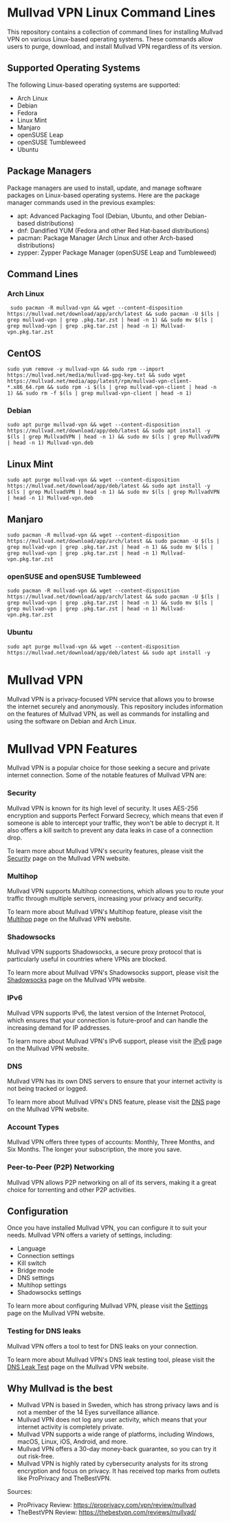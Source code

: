# Mullvad VPN Linux Command Lines

This repository contains a collection of command lines for installing Mullvad VPN on various Linux-based operating systems. 
These commands allow users to purge, download, and install Mullvad VPN regardless of its version.

## Supported Operating Systems

The following Linux-based operating systems are supported:

- Arch Linux
- Debian
- Fedora
- Linux Mint
- Manjaro
- openSUSE Leap
- openSUSE Tumbleweed
- Ubuntu

## Package Managers

Package managers are used to install, update, and manage software packages on Linux-based operating systems. Here are the package manager commands used in the previous examples:

- apt: Advanced Packaging Tool (Debian, Ubuntu, and other Debian-based distributions)
- dnf: Dandified YUM (Fedora and other Red Hat-based distributions)
- pacman: Package Manager (Arch Linux and other Arch-based distributions)
- zypper: Zypper Package Manager (openSUSE Leap and Tumbleweed)

## Command Lines

### Arch Linux

     sudo pacman -R mullvad-vpn && wget --content-disposition https://mullvad.net/download/app/arch/latest && sudo pacman -U $(ls | grep mullvad-vpn | grep .pkg.tar.zst | head -n 1) && sudo mv $(ls | grep mullvad-vpn | grep .pkg.tar.zst | head -n 1) Mullvad-vpn.pkg.tar.zst

## CentOS

    sudo yum remove -y mullvad-vpn && sudo rpm --import https://mullvad.net/media/mullvad-gpg-key.txt && sudo wget https://mullvad.net/media/app/latest/rpm/mullvad-vpn-client-*.x86_64.rpm && sudo rpm -i $(ls | grep mullvad-vpn-client | head -n 1) && sudo rm -f $(ls | grep mullvad-vpn-client | head -n 1)

### Debian

    sudo apt purge mullvad-vpn && wget --content-disposition https://mullvad.net/download/app/deb/latest && sudo apt install -y $(ls | grep MullvadVPN | head -n 1) && sudo mv $(ls | grep MullvadVPN | head -n 1) Mullvad-vpn.deb

## Linux Mint

    sudo apt purge mullvad-vpn && wget --content-disposition https://mullvad.net/download/app/deb/latest && sudo apt install -y $(ls | grep MullvadVPN | head -n 1) && sudo mv $(ls | grep MullvadVPN | head -n 1) Mullvad-vpn.deb

## Manjaro

    sudo pacman -R mullvad-vpn && wget --content-disposition https://mullvad.net/download/app/arch/latest && sudo pacman -U $(ls | grep mullvad-vpn | grep .pkg.tar.zst | head -n 1) && sudo mv $(ls | grep mullvad-vpn | grep .pkg.tar.zst | head -n 1) Mullvad-vpn.pkg.tar.zst 

### openSUSE and openSUSE Tumbleweed

    sudo pacman -R mullvad-vpn && wget --content-disposition https://mullvad.net/download/app/arch/latest && sudo pacman -U $(ls | grep mullvad-vpn | grep .pkg.tar.zst | head -n 1) && sudo mv $(ls | grep mullvad-vpn | grep .pkg.tar.zst | head -n 1) Mullvad-vpn.pkg.tar.zst 

### Ubuntu

    sudo apt purge mullvad-vpn && wget --content-disposition https://mullvad.net/download/app/deb/latest && sudo apt install -y

# Mullvad VPN

Mullvad VPN is a privacy-focused VPN service that allows you to browse the internet securely and anonymously. This repository includes information on the features of Mullvad VPN, as well as commands for installing and using the software on Debian and Arch Linux.

# Mullvad VPN Features

Mullvad VPN is a popular choice for those seeking a secure and private internet connection. Some of the notable features of Mullvad VPN are:

### Security

Mullvad VPN is known for its high level of security. It uses AES-256 encryption and supports Perfect Forward Secrecy, which means that even if someone is able to intercept your traffic, they won't be able to decrypt it. It also offers a kill switch to prevent any data leaks in case of a connection drop.

To learn more about Mullvad VPN's security features, please visit the [Security](https://mullvad.net/en/help/security/) page on the Mullvad VPN website.

### Multihop

Mullvad VPN supports Multihop connections, which allows you to route your traffic through multiple servers, increasing your privacy and security.

To learn more about Mullvad VPN's Multihop feature, please visit the [Multihop](https://mullvad.net/en/help/multihop/) page on the Mullvad VPN website.

### Shadowsocks

Mullvad VPN supports Shadowsocks, a secure proxy protocol that is particularly useful in countries where VPNs are blocked.

To learn more about Mullvad VPN's Shadowsocks support, please visit the [Shadowsocks](https://mullvad.net/en/help/shadowsocks/) page on the Mullvad VPN website.

### IPv6

Mullvad VPN supports IPv6, the latest version of the Internet Protocol, which ensures that your connection is future-proof and can handle the increasing demand for IP addresses.

To learn more about Mullvad VPN's IPv6 support, please visit the [IPv6](https://mullvad.net/en/help/ipv6/) page on the Mullvad VPN website.

### DNS

Mullvad VPN has its own DNS servers to ensure that your internet activity is not being tracked or logged.

To learn more about Mullvad VPN's DNS feature, please visit the [DNS](https://mullvad.net/en/help/dns-leak-protection/) page on the Mullvad VPN website.

### Account Types

Mullvad VPN offers three types of accounts: Monthly, Three Months, and Six Months. The longer your subscription, the more you save.

### Peer-to-Peer (P2P) Networking

Mullvad VPN allows P2P networking on all of its servers, making it a great choice for torrenting and other P2P activities.

## Configuration

Once you have installed Mullvad VPN, you can configure it to suit your needs. Mullvad VPN offers a variety of settings, including:

- Language
- Connection settings
- Kill switch
- Bridge mode
- DNS settings
- Multihop settings
- Shadowsocks settings

To learn more about configuring Mullvad VPN, please visit the [Settings](https://mullvad.net/en/help/settings/) page on the Mullvad VPN website.

### Testing for DNS leaks

Mullvad VPN offers a tool to test for DNS leaks on your connection.

To learn more about Mullvad VPN's DNS leak testing tool, please visit the [DNS Leak Test](https://mullvad.net/en/help/dns-leak-test/) page on the Mullvad VPN website.

## Why Mullvad is the best

- Mullvad VPN is based in Sweden, which has strong privacy laws and is not a member of the 14 Eyes surveillance alliance.
- Mullvad VPN does not log any user activity, which means that your internet activity is completely private.
- Mullvad VPN supports a wide range of platforms, including Windows, macOS, Linux, iOS, Android, and more.
- Mullvad VPN offers a 30-day money-back guarantee, so you can try it out risk-free.
- Mullvad VPN is highly rated by cybersecurity analysts for its strong encryption and focus on privacy. It has received top marks from outlets like ProPrivacy and TheBestVPN.

Sources:

- ProPrivacy Review: https://proprivacy.com/vpn/review/mullvad
- TheBestVPN Review: https://thebestvpn.com/reviews/mullvad/

